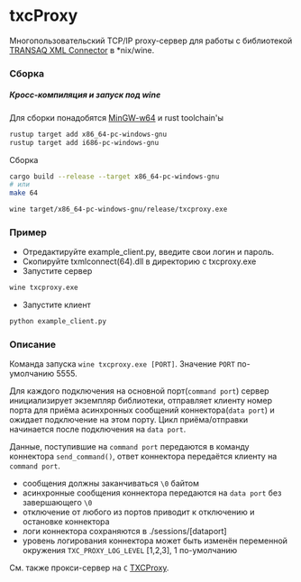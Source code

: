 # txcProxy

Многопользовательский TCP/IP proxy-cервер для работы с библиотекой [TRANSAQ XML Connector](https://www.finam.ru/howtotrade/tconnector/) в *nix/wine.

### Сборка
##### Кросс-компиляция и запуск под wine
Для сборки понадобятся [MinGW-w64](https://www.mingw-w64.org) и rust toolchain'ы
```bash
rustup target add x86_64-pc-windows-gnu
rustup target add i686-pc-windows-gnu
```
Сборка
```bash
cargo build --release --target x86_64-pc-windows-gnu
# или
make 64
```
```bash
wine target/x86_64-pc-windows-gnu/release/txcproxy.exe
```
### Пример
- Отредактируйте example_client.py, введите свои логин и пароль.
- Скопируйте txmlconnect(64).dll в директорию с txcproxy.exe
- Запустите сервер
```bash
wine txcproxy.exe
```
- Запустите клиент
```bash
python example_client.py
```
### Описание
Команда запуска `wine txcproxy.exe [PORT]`. Значение `PORT` по-умолчанию 5555.

Для каждого подключения на основной порт(`command port`) сервер инициализирует экземпляр библиотеки, отправляет
клиенту номер порта для приёма асинхронных сообщений коннектора(`data port`) и ожидает
подключение на этом порту. Цикл приёма/отправки начинается после подключения на `data port`.

Данные, поступившие на `command port` передаются в команду коннектора `send_command()`, ответ коннектора передаётся клиенту на `command port`.
- сообщения должны заканчиваться `\0` байтом
- aсинхронные сообщения коннектора передаются на `data port` без завершающего `\0`
- отключение от любого из портов приводит к отключению и остановке коннектора
- логи коннектора сохраняются в ./sessions/[dataport]
- уровень логирования коннектора может быть изменён переменной
  окружения `TXC_PROXY_LOG_LEVEL` [1,2,3], 1 по-умолчанию

См. также прокси-сервер на `C` [TXCProxy](https://github.com/novikovag/TXCProxy).
